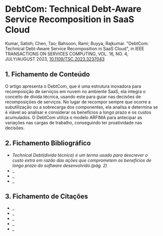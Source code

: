 # DebtCom: Technical Debt-Aware Service Recomposition in SaaS Cloud
Kumar, Satish; Chen, Tao; Bahsoon, Rami; Buyya, Rajkumar. "DebtCom: Technical Debt-Aware Service Recomposition in SaaS Cloud", in IEEE TRANSACTIONS ON SERVICES COMPUTING, VOL. 16, NO. 4, JULY/AUGUST 2023, [10.1109/TSC.2023.3237043](https://doi.org/10.1109/TSC.2023.3237043)  

## 1. Fichamento de Conteúdo

O artigo apresenta o DebtCom, que é uma estrutura inovadora para recomposição de serviços em nuvem no ambiente SaaS, ela integra o conceito de dívida técnica, usando este para guiar nas decisões de recomposições de serviços. No lugar de recompor sempre que ocorre a subutilização ou a sobrecarga dos componentes, ela analisa e determina se é viável ao analisar e considerar os benefícios a longo prazo e os custos acumulados. O DebtCom utiliza o modelo ARFIMA para antecipar as variações nas cargas de trabalho, conseguindo ter proatividade nas decisões. 

## 2. Fichamento Bibliográfico

- _Technical Debt(dívida técnica) é um termo usado para descrever o custo extra em razão das ações que comprometem os benefícios de longo prazo do software desenvolvido.(pág. 2)_
- _
- _
- _

## 3. Fichamento de Citações

- _
- _
- _
- _
- _
